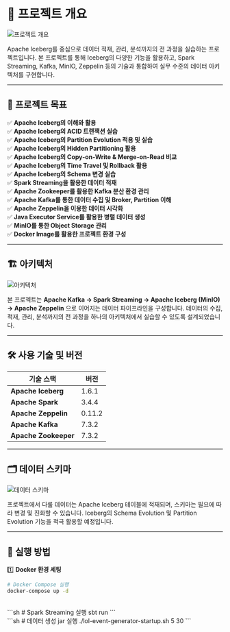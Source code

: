 # 🚀 프로젝트 개요

![프로젝트 개요](https://github.com/user-attachments/assets/ec8cbdf3-1abb-4da5-808e-1bdeefe976a6)

Apache Iceberg를 중심으로 데이터 적재, 관리, 분석까지의 전 과정을 실습하는 프로젝트입니다. 
본 프로젝트를 통해 Iceberg의 다양한 기능을 활용하고, Spark Streaming, Kafka, MinIO, Zeppelin 등의 기술과 통합하여 실무 수준의 데이터 아키텍처를 구현합니다.

---

## 🎯 프로젝트 목표

✅ **Apache Iceberg의 이해와 활용**  
✅ **Apache Iceberg의 ACID 트랜잭션 실습**  
✅ **Apache Iceberg의 Partition Evolution 적용 및 실습**  
✅ **Apache Iceberg의 Hidden Partitioning 활용**  
✅ **Apache Iceberg의 Copy-on-Write & Merge-on-Read 비교**  
✅ **Apache Iceberg의 Time Travel 및 Rollback 활용**  
✅ **Apache Iceberg의 Schema 변경 실습**  
✅ **Spark Streaming을 활용한 데이터 적재**  
✅ **Apache Zookeeper를 활용한 Kafka 분산 환경 관리**  
✅ **Apache Kafka를 통한 데이터 수집 및 Broker, Partition 이해**  
✅ **Apache Zeppelin을 이용한 데이터 시각화**  
✅ **Java Executor Service를 활용한 병렬 데이터 생성**  
✅ **MinIO를 통한 Object Storage 관리**  
✅ **Docker Image를 활용한 프로젝트 환경 구성**  

---

## 🏗️ 아키텍처

![아키텍처](https://github.com/user-attachments/assets/2a8bbe2d-8179-4385-8d49-83e11fff2644)

본 프로젝트는 **Apache Kafka → Spark Streaming → Apache Iceberg (MinIO) → Apache Zeppelin** 으로 이어지는 데이터 파이프라인을 구성합니다. 
데이터의 수집, 적재, 관리, 분석까지의 전 과정을 하나의 아키텍처에서 실습할 수 있도록 설계되었습니다.

---

## 🛠️ 사용 기술 및 버전

| 기술 스택 | 버전 |
|-----------|------|
| **Apache Iceberg** | 1.6.1 |
| **Apache Spark** | 3.4.4 |
| **Apache Zeppelin** | 0.11.2 |
| **Apache Kafka** | 7.3.2 |
| **Apache Zookeeper** | 7.3.2 |

---

## 🗂️ 데이터 스키마

![데이터 스키마](https://github.com/user-attachments/assets/e3782df9-03d3-4071-a67c-43d217ecc60d)

프로젝트에서 다룰 데이터는 Apache Iceberg 테이블에 적재되며, 스키마는 필요에 따라 변경 및 진화할 수 있습니다. 
Iceberg의 Schema Evolution 및 Partition Evolution 기능을 적극 활용할 예정입니다.

---

## 📌 실행 방법

1️⃣ **Docker 환경 세팅**
```sh
# Docker Compose 실행
docker-compose up -d
```
<br>
```sh
# Spark Streaming 실행
sbt run
```
<br>
```sh
# 데이터 생성 jar 실행
./lol-event-generator-startup.sh 5 30
```
